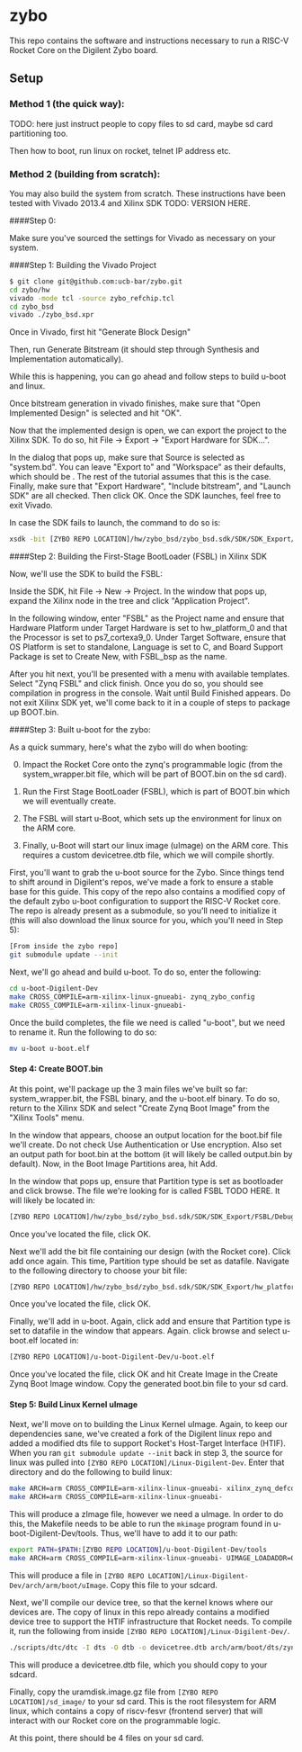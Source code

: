 zybo 
=========

This repo contains the software and instructions necessary to run a RISC-V Rocket Core on the Digilent Zybo board. 

Setup 
--------------

### Method 1 \(the quick way\):

TODO: here just instruct people to copy files to sd card, maybe sd card partitioning too.

Then how to boot, run linux on rocket, telnet IP address etc.

### Method 2 \(building from scratch\): 

You may also build the system from scratch. These instructions have been tested with Vivado 2013.4 and Xilinx SDK TODO: VERSION HERE.

####Step 0:

Make sure you've sourced the settings for Vivado as necessary on your system.

####Step 1: Building the Vivado Project

```sh
$ git clone git@github.com:ucb-bar/zybo.git
cd zybo/hw
vivado -mode tcl -source zybo_refchip.tcl
cd zybo_bsd
vivado ./zybo_bsd.xpr
```

Once in Vivado, first hit "Generate Block Design"

Then, run Generate Bitstream (it should step through Synthesis and Implementation automatically).

While this is happening, you can go ahead and follow steps to build u-boot and linux. 

Once bitstream generation in vivado finishes, make sure that "Open Implemented Design" is selected and hit "OK".

Now that the implemented design is open, we can export the project to the Xilinx SDK. To do so, hit File -> Export -> "Export Hardware for SDK...".

In the dialog that pops up, make sure that Source is selected as "system.bd". You can leave "Export to" and "Workspace" as their defaults, which should be <Local to Project>. The rest of the tutorial assumes that this is the case. Finally, make sure that "Export Hardware", "Include bitstream", and "Launch SDK" are all checked. Then click OK. Once the SDK launches, feel free to exit Vivado.

In case the SDK fails to launch, the command to do so is:

```sh
xsdk -bit [ZYBO REPO LOCATION]/hw/zybo_bsd/zybo_bsd.sdk/SDK/SDK_Export/hw/system_wrapper.bit -workspace [ZYBO REPO LOCATION]/hw/zybo_bsd/zybo_bsd.sdk/SDK/SDK_Export -hwspec [ZYBO_REPO_LOCATION]/hw/zybo_bsd/zybo_bsd.sdk/SDK/SDK_Export/hw/system.xml
```

####Step 2: Building the First-Stage BootLoader (FSBL) in Xilinx SDK

Now, we'll use the SDK to build the FSBL:

Inside the SDK, hit File -> New -> Project. In the window that pops up, expand the Xilinx node in the tree and click "Application Project".

In the following window, enter "FSBL" as the Project name and ensure that Hardware Platform under Target Hardware is set to hw_platform_0 and that the Processor is set to ps7_cortexa9_0. Under Target Software, ensure that OS Platform is set to standalone, Language is set to C, and Board Support Package is set to Create New, with FSBL_bsp as the name.

After you hit next, you'll be presented with a menu with available templates. Select "Zynq FSBL" and click finish. Once you do so, you should see compilation in progress in the console. Wait until Build Finished appears. Do not exit Xilinx SDK yet, we'll come back to it in a couple of steps to package up BOOT.bin.

####Step 3: Built u-boot for the zybo:

As a quick summary, here's what the zybo will do when booting:

0) Impact the Rocket Core onto the zynq's programmable logic (from the system_wrapper.bit file, which will be part of BOOT.bin on the sd card).

1) Run the First Stage BootLoader (FSBL), which is part of BOOT.bin which we will eventually create.

2) The FSBL will start u-Boot, which sets up the environment for linux on the ARM core.

3) Finally, u-Boot will start our linux image (uImage) on the ARM core. This requires a custom devicetree.dtb file, which we will compile shortly.


First, you'll want to grab the u-boot source for the Zybo. Since things tend to shift around in Digilent's repos, we've made a fork to ensure a stable base for this guide. This copy of the repo also contains a modified copy of the default zybo u-boot configuration to support the RISC-V Rocket core. The repo is already present as a submodule, so you'll need to initialize it (this will also download the linux source for you, which you'll need in Step 5):

```sh
[From inside the zybo repo]
git submodule update --init
```

Next, we'll go ahead and build u-boot. To do so, enter the following:

```sh
cd u-boot-Digilent-Dev
make CROSS_COMPILE=arm-xilinx-linux-gnueabi- zynq_zybo_config
make CROSS_COMPILE=arm-xilinx-linux-gnueabi-
```

Once the build completes, the file we need is called "u-boot", but we need to rename it. Run the following to do so:

```sh
mv u-boot u-boot.elf
```

#### Step 4: Create BOOT.bin

At this point, we'll package up the 3 main files we've built so far: system_wrapper.bit, the FSBL binary, and the u-boot.elf binary. To do so, return to the Xilinx SDK and select "Create Zynq Boot Image" from the "Xilinx Tools" menu. 

In the window that appears, choose an output location for the boot.bif file we'll create. Do not check Use Authentication or Use encryption. Also set an output path for boot.bin at the bottom (it will likely be called output.bin by default). Now, in the Boot Image Partitions area, hit Add. 

In the window that pops up, ensure that Partition type is set as bootloader and click browse. The file we're looking for is called FSBL TODO HERE. It will likely be located in:

```sh
[ZYBO REPO LOCATION]/hw/zybo_bsd/zybo_bsd.sdk/SDK/SDK_Export/FSBL/Debug/FSBL.elf
```

Once you've located the file, click OK.

Next we'll add the bit file containing our design (with the Rocket core). Click add once again. This time, Partition type should be set as datafile. Navigate to the following directory to choose your bit file:

```sh
[ZYBO REPO LOCATION]/hw/zybo_bsd/zybo_bsd.sdk/SDK/SDK_Export/hw_platform_0/system_wrapper.bit
```

Once you've located the file, click OK.

Finally, we'll add in u-boot. Again, click add and ensure that Partition type is set to datafile in the window that appears. Again. click browse and select u-boot.elf located in:

```sh
[ZYBO REPO LOCATION]/u-boot-Digilent-Dev/u-boot.elf
```

Once you've located the file, click OK and hit Create Image in the Create Zynq Boot Image window. Copy the generated boot.bin file to your sd card.

#### Step 5: Build Linux Kernel uImage

Next, we'll move on to building the Linux Kernel uImage. Again, to keep our dependencies sane, we've created a fork of the Digilent linux repo and added a modified dts file to support Rocket's Host-Target Interface (HTIF). When you ran `git submodule update --init` back in step 3, the source for linux was pulled into `[ZYBO REPO LOCATION]/Linux-Digilent-Dev`. Enter that directory and do the following to build linux:

```sh
make ARCH=arm CROSS_COMPILE=arm-xilinx-linux-gnueabi- xilinx_zynq_defconfig
make ARCH=arm CROSS_COMPILE=arm-xilinx-linux-gnueabi-
```

This will produce a zImage file, however we need a uImage. In order to do this, the Makefile needs to be able to run the `mkimage` program found in u-boot-Digilent-Dev/tools. Thus, we'll have to add it to our path:

```sh
export PATH=$PATH:[ZYBO REPO LOCATION]/u-boot-Digilent-Dev/tools
make ARCH=arm CROSS_COMPILE=arm-xilinx-linux-gnueabi- UIMAGE_LOADADDR=0x8000 uImage
```

This will produce a file in `[ZYBO REPO LOCATION]/Linux-Digilent-Dev/arch/arm/boot/uImage`. Copy this file to your sdcard.

Next, we'll compile our device tree, so that the kernel knows where our devices are. The copy of linux in this repo already contains a modified device tree to support the HTIF infrastructure that Rocket needs. To compile it, run the following from inside `[ZYBO REPO LOCATION]/Linux-Digilent-Dev/`.

```sh
./scripts/dtc/dtc -I dts -O dtb -o devicetree.dtb arch/arm/boot/dts/zynq-zybo.dts
```

This will produce a devicetree.dtb file, which you should copy to your sdcard.

Finally, copy the uramdisk.image.gz file from `[ZYBO REPO LOCATION]/sd_image/` to your sd card. This is the root filesystem for ARM linux, which contains a copy of riscv-fesvr (frontend server) that will interact with our Rocket core on the programmable logic.

At this point, there should be 4 files on your sd card.